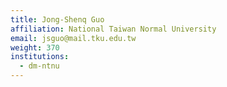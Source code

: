 ```yaml
---
title: Jong-Shenq Guo
affiliation: National Taiwan Normal University
email: jsguo@mail.tku.edu.tw
weight: 370
institutions:
  - dm-ntnu
---
```

